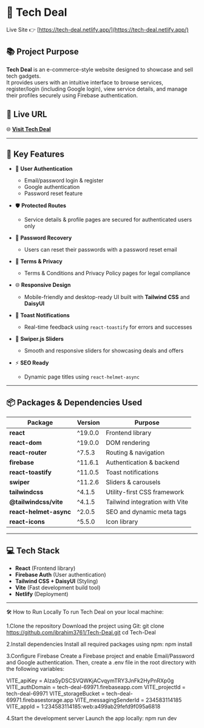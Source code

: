 # 🛒 Tech Deal

Live Site 👉 [https://tech-deal.netlify.app/](https://tech-deal.netlify.app/)

## 📚 Project Purpose
**Tech Deal** is an e-commerce-style website designed to showcase and sell tech gadgets.  
It provides users with an intuitive interface to browse services, register/login (including Google login), view service details, and manage their profiles securely using Firebase authentication.

## 🚀 Live URL
🌐 **[Visit Tech Deal](https://tech-deal.netlify.app/)**

---

## 🌟 Key Features

- 🔐 **User Authentication**
  - Email/password login & register
  - Google authentication
  - Password reset feature

- 🛡️ **Protected Routes**
  - Service details & profile pages are secured for authenticated users only

- 📨 **Password Recovery**
  - Users can reset their passwords with a password reset email

- 📝 **Terms & Privacy**
  - Terms & Conditions and Privacy Policy pages for legal compliance

- 🌐 **Responsive Design**
  - Mobile-friendly and desktop-ready UI built with **Tailwind CSS** and **DaisyUI**

- 🎉 **Toast Notifications**
  - Real-time feedback using `react-toastify` for errors and successes

- 🎠 **Swiper.js Sliders**
  - Smooth and responsive sliders for showcasing deals and offers

- ⚡ **SEO Ready**
  - Dynamic page titles using `react-helmet-async`

---

## 📦 Packages & Dependencies Used

| Package             | Version   | Purpose                         |
| --------------------|-----------|----------------------------------|
| **react**           | ^19.0.0   | Frontend library                 |
| **react-dom**       | ^19.0.0   | DOM rendering                    |
| **react-router**    | ^7.5.3    | Routing & navigation             |
| **firebase**        | ^11.6.1   | Authentication & backend         |
| **react-toastify**  | ^11.0.5   | Toast notifications              |
| **swiper**          | ^11.2.6   | Sliders & carousels              |
| **tailwindcss**     | ^4.1.5    | Utility-first CSS framework      |
| **@tailwindcss/vite**| ^4.1.5   | Tailwind integration with Vite   |
| **react-helmet-async**| ^2.0.5 | SEO and dynamic meta tags        |
| **react-icons**     | ^5.5.0    | Icon library                     |

---

## 💻 Tech Stack

- **React** (Frontend library)
- **Firebase Auth** (User authentication)
- **Tailwind CSS + DaisyUI** (Styling)
- **Vite** (Fast development build tool)
- **Netlify** (Deployment)

---

🛠️ How to Run Locally
To run Tech Deal on your local machine:

1.Clone the repository
Download the project using Git:
git clone https://github.com/ibrahim3761/Tech-Deal.git
cd Tech-Deal

2.Install dependencies
Install all required packages using npm:
npm install

3.Configure Firebase
Create a Firebase project and enable Email/Password and Google authentication.
Then, create a .env file in the root directory with the following variables:

VITE_apiKey = AIzaSyDSCSVQWKjACvqymTRY3JnFk2HyPnRXp0g
VITE_authDomain = tech-deal-69971.firebaseapp.com
VITE_projectId = tech-deal-69971
VITE_storageBucket = tech-deal-69971.firebasestorage.app
VITE_messagingSenderId = 234583114185
VITE_appId = 1:234583114185:web:a499ab29fefd9f095a6818

4.Start the development server
Launch the app locally:
npm run dev




